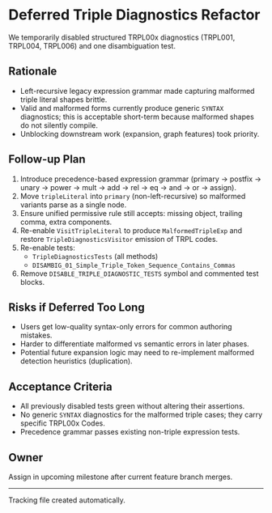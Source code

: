 # Deferred Triple Diagnostics Refactor

We temporarily disabled structured TRPL00x diagnostics (TRPL001, TRPL004, TRPL006) and one disambiguation test.

## Rationale
- Left-recursive legacy expression grammar made capturing malformed triple literal shapes brittle.
- Valid and malformed forms currently produce generic `SYNTAX` diagnostics; this is acceptable short-term because malformed shapes do not silently compile.
- Unblocking downstream work (expansion, graph features) took priority.

## Follow-up Plan
1. Introduce precedence-based expression grammar (primary -> postfix -> unary -> power -> mult -> add -> rel -> eq -> and -> or -> assign).
2. Move `tripleLiteral` into `primary` (non-left-recursive) so malformed variants parse as a single node.
3. Ensure unified permissive rule still accepts: missing object, trailing comma, extra components.
4. Re-enable `VisitTripleLiteral` to produce `MalformedTripleExp` and restore `TripleDiagnosticsVisitor` emission of TRPL codes.
5. Re-enable tests:
   - `TripleDiagnosticsTests` (all methods)
   - `DISAMBIG_01_Simple_Triple_Token_Sequence_Contains_Commas`
6. Remove `DISABLE_TRIPLE_DIAGNOSTIC_TESTS` symbol and commented test blocks.

## Risks if Deferred Too Long
- Users get low-quality syntax-only errors for common authoring mistakes.
- Harder to differentiate malformed vs semantic errors in later phases.
- Potential future expansion logic may need to re-implement malformed detection heuristics (duplication).

## Acceptance Criteria
- All previously disabled tests green without altering their assertions.
- No generic `SYNTAX` diagnostics for the malformed triple cases; they carry specific TRPL00x Codes.
- Precedence grammar passes existing non-triple expression tests.

## Owner
Assign in upcoming milestone after current feature branch merges.

---
Tracking file created automatically.
